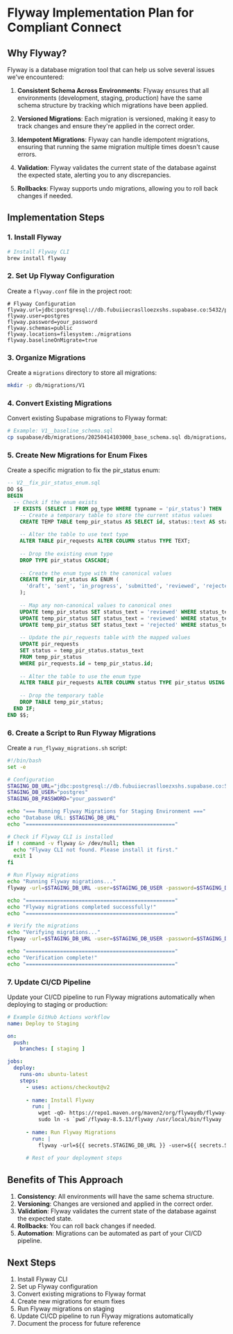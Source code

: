 # Flyway Implementation Plan for Compliant Connect

## Why Flyway?

Flyway is a database migration tool that can help us solve several issues we've encountered:

1. **Consistent Schema Across Environments**: Flyway ensures that all environments (development, staging, production) have the same schema structure by tracking which migrations have been applied.

2. **Versioned Migrations**: Each migration is versioned, making it easy to track changes and ensure they're applied in the correct order.

3. **Idempotent Migrations**: Flyway can handle idempotent migrations, ensuring that running the same migration multiple times doesn't cause errors.

4. **Validation**: Flyway validates the current state of the database against the expected state, alerting you to any discrepancies.

5. **Rollbacks**: Flyway supports undo migrations, allowing you to roll back changes if needed.

## Implementation Steps

### 1. Install Flyway

```bash
# Install Flyway CLI
brew install flyway
```

### 2. Set Up Flyway Configuration

Create a `flyway.conf` file in the project root:

```properties
# Flyway Configuration
flyway.url=jdbc:postgresql://db.fubuiiecraslloezxshs.supabase.co:5432/postgres
flyway.user=postgres
flyway.password=your_password
flyway.schemas=public
flyway.locations=filesystem:./migrations
flyway.baselineOnMigrate=true
```

### 3. Organize Migrations

Create a `migrations` directory to store all migrations:

```bash
mkdir -p db/migrations/V1
```

### 4. Convert Existing Migrations

Convert existing Supabase migrations to Flyway format:

```bash
# Example: V1__baseline_schema.sql
cp supabase/db/migrations/20250414103000_base_schema.sql db/migrations/V1/V1__baseline_schema.sql
```

### 5. Create New Migrations for Enum Fixes

Create a specific migration to fix the pir_status enum:

```sql
-- V2__fix_pir_status_enum.sql
DO $$
BEGIN
  -- Check if the enum exists
  IF EXISTS (SELECT 1 FROM pg_type WHERE typname = 'pir_status') THEN
    -- Create a temporary table to store the current status values
    CREATE TEMP TABLE temp_pir_status AS SELECT id, status::text AS status_text FROM pir_requests;
    
    -- Alter the table to use text type
    ALTER TABLE pir_requests ALTER COLUMN status TYPE TEXT;
    
    -- Drop the existing enum type
    DROP TYPE pir_status CASCADE;
    
    -- Create the enum type with the canonical values
    CREATE TYPE pir_status AS ENUM (
      'draft', 'sent', 'in_progress', 'submitted', 'reviewed', 'rejected', 'resubmitted', 'canceled'
    );
    
    -- Map any non-canonical values to canonical ones
    UPDATE temp_pir_status SET status_text = 'reviewed' WHERE status_text = 'in_review';
    UPDATE temp_pir_status SET status_text = 'reviewed' WHERE status_text = 'approved';
    UPDATE temp_pir_status SET status_text = 'rejected' WHERE status_text = 'flagged';
    
    -- Update the pir_requests table with the mapped values
    UPDATE pir_requests 
    SET status = temp_pir_status.status_text
    FROM temp_pir_status
    WHERE pir_requests.id = temp_pir_status.id;
    
    -- Alter the table to use the enum type
    ALTER TABLE pir_requests ALTER COLUMN status TYPE pir_status USING status::pir_status;
    
    -- Drop the temporary table
    DROP TABLE temp_pir_status;
  END IF;
END $$;
```

### 6. Create a Script to Run Flyway Migrations

Create a `run_flyway_migrations.sh` script:

```bash
#!/bin/bash
set -e

# Configuration
STAGING_DB_URL="jdbc:postgresql://db.fubuiiecraslloezxshs.supabase.co:5432/postgres"
STAGING_DB_USER="postgres"
STAGING_DB_PASSWORD="your_password"

echo "=== Running Flyway Migrations for Staging Environment ==="
echo "Database URL: $STAGING_DB_URL"
echo "================================================"

# Check if Flyway CLI is installed
if ! command -v flyway &> /dev/null; then
  echo "Flyway CLI not found. Please install it first."
  exit 1
fi

# Run Flyway migrations
echo "Running Flyway migrations..."
flyway -url=$STAGING_DB_URL -user=$STAGING_DB_USER -password=$STAGING_DB_PASSWORD -locations=filesystem:./migrations migrate

echo "================================================"
echo "Flyway migrations completed successfully!"
echo "================================================"

# Verify the migrations
echo "Verifying migrations..."
flyway -url=$STAGING_DB_URL -user=$STAGING_DB_USER -password=$STAGING_DB_PASSWORD info

echo "================================================"
echo "Verification complete!"
echo "================================================"
```

### 7. Update CI/CD Pipeline

Update your CI/CD pipeline to run Flyway migrations automatically when deploying to staging or production:

```yaml
# Example GitHub Actions workflow
name: Deploy to Staging

on:
  push:
    branches: [ staging ]

jobs:
  deploy:
    runs-on: ubuntu-latest
    steps:
      - uses: actions/checkout@v2
      
      - name: Install Flyway
        run: |
          wget -qO- https://repo1.maven.org/maven2/org/flywaydb/flyway-commandline/8.5.13/flyway-commandline-8.5.13-linux-x64.tar.gz | tar xvz
          sudo ln -s `pwd`/flyway-8.5.13/flyway /usr/local/bin/flyway
      
      - name: Run Flyway Migrations
        run: |
          flyway -url=${{ secrets.STAGING_DB_URL }} -user=${{ secrets.STAGING_DB_USER }} -password=${{ secrets.STAGING_DB_PASSWORD }} -locations=filesystem:./migrations migrate
      
      # Rest of your deployment steps
```

## Benefits of This Approach

1. **Consistency**: All environments will have the same schema structure.
2. **Versioning**: Changes are versioned and applied in the correct order.
3. **Validation**: Flyway validates the current state of the database against the expected state.
4. **Rollbacks**: You can roll back changes if needed.
5. **Automation**: Migrations can be automated as part of your CI/CD pipeline.

## Next Steps

1. Install Flyway CLI
2. Set up Flyway configuration
3. Convert existing migrations to Flyway format
4. Create new migrations for enum fixes
5. Run Flyway migrations on staging
6. Update CI/CD pipeline to run Flyway migrations automatically
7. Document the process for future reference